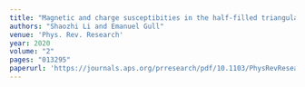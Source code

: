 ```yaml
---
title: "Magnetic and charge susceptibities in the half-filled triangular lattice Hubbard model"
authors: "Shaozhi Li and Emanuel Gull"
venue: 'Phys. Rev. Research'
year: 2020
volume: "2"
pages: "013295"
paperurl: 'https://journals.aps.org/prresearch/pdf/10.1103/PhysRevResearch.2.013295'
---
```

